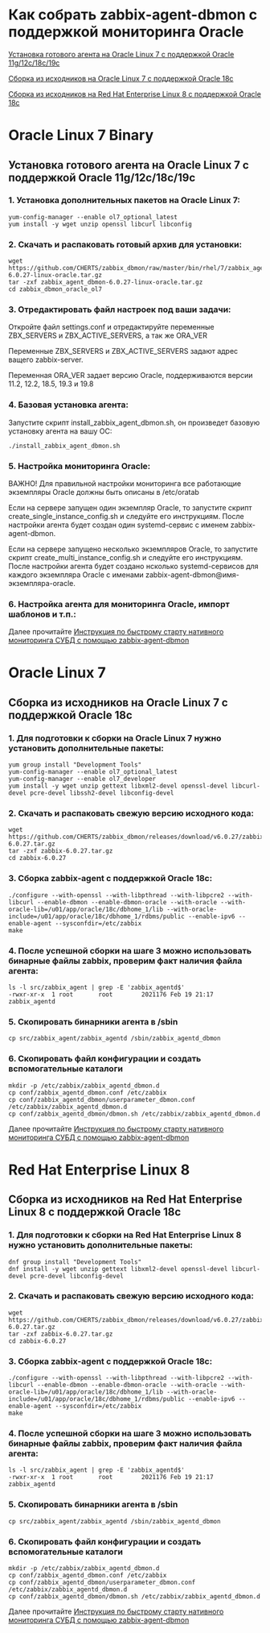 # Как собрать zabbix-agent-dbmon с поддержкой мониторинга Oracle

[Установка готового агента на Oracle Linux 7 с поддержкой Oracle 11g/12c/18c/19c](#oracle-linux-7-binary)

[Сборка из исходников на Oracle Linux 7 с поддержкой Oracle 18c](#oracle-linux-7)

[Сборка из исходников на Red Hat Enterprise Linux 8 с поддержкой Oracle 18c](#red-hat-enterprise-linux-8)

# Oracle Linux 7 Binary
## Установка готового агента на Oracle Linux 7 с поддержкой Oracle 11g/12c/18c/19c

### 1. Установка дополнительных пакетов на Oracle Linux 7:

~~~~
yum-config-manager --enable ol7_optional_latest
yum install -y wget unzip openssl libcurl libconfig
~~~~

### 2. Скачать и распаковать готовый архив для установки:

~~~~
wget https://github.com/CHERTS/zabbix_dbmon/raw/master/bin/rhel/7/zabbix_agent_dbmon-6.0.27-linux-oracle.tar.gz
tar -zxf zabbix_agent_dbmon-6.0.27-linux-oracle.tar.gz
cd zabbix_dbmon_oracle_ol7
~~~~

### 3. Отредактировать файл настроек под ваши задачи:

Откройте файл settings.conf и отредактируйте переменные ZBX_SERVERS и ZBX_ACTIVE_SERVERS, а так же ORA_VER

Переменные ZBX_SERVERS и ZBX_ACTIVE_SERVERS задают адрес ващего zabbix-server.

Переменная ORA_VER задает версию Oracle, поддерживаются версии 11.2, 12.2, 18.5, 19.3 и 19.8

### 4. Базовая установка агента:

Запустите скрипт install_zabbix_agent_dbmon.sh, он произведет базовую установку агента на вашу ОС:
~~~~
./install_zabbix_agent_dbmon.sh
~~~~

### 5. Настройка мониторинга Oracle:

ВАЖНО! Для правильной настройки мониторинга все работающие экземпляры Oracle должны быть описаны в /etc/oratab

Если на сервере запущен один экземпляр Oracle, то запустите скрипт create_single_instance_config.sh и следуйте его инструкциям. После настройки агента будет создан один systemd-сервис с именем zabbix-agent-dbmon.

Если на сервере запущено несколько экземпляров Oracle, то запустите скрипт create_multi_instance_config.sh и следуйте его инструкциям. После настройки агента будет создано нсколько systemd-сервисов для каждого экземпляра Oracle с именами zabbix-agent-dbmon@имя-экземпляра-oracle.

### 6. Настройка агента для мониторинга Oracle, импорт шаблонов и т.п.:

Далее прочитайте [Инструкция по быстрому старту нативного мониторинга СУБД с помощью zabbix-agent-dbmon](HOWTO_START_DBMON.ru.md)

# Oracle Linux 7
## Сборка из исходников на Oracle Linux 7 с поддержкой Oracle 18c

### 1. Для подготовки к сборки на Oracle Linux 7 нужно установить дополнительные пакеты:

~~~~
yum group install "Development Tools"
yum-config-manager --enable ol7_optional_latest
yum-config-manager --enable ol7_developer
yum install -y wget unzip gettext libxml2-devel openssl-devel libcurl-devel pcre-devel libssh2-devel libconfig-devel
~~~~

### 2. Скачать и распаковать свежую версию исходного кода:

~~~~
wget https://github.com/CHERTS/zabbix_dbmon/releases/download/v6.0.27/zabbix-6.0.27.tar.gz
tar -zxf zabbix-6.0.27.tar.gz
cd zabbix-6.0.27
~~~~

### 3. Сборка zabbix-agent с поддержкой Oracle 18c:

~~~~
./configure --with-openssl --with-libpthread --with-libpcre2 --with-libcurl --enable-dbmon --enable-dbmon-oracle --with-oracle --with-oracle-lib=/u01/app/oracle/18c/dbhome_1/lib --with-oracle-include=/u01/app/oracle/18c/dbhome_1/rdbms/public --enable-ipv6 --enable-agent --sysconfdir=/etc/zabbix
make
~~~~

### 4. После успешной сборки на шаге 3 можно использовать бинарные файлы zabbix, проверим факт наличия файла агента:

~~~~
ls -l src/zabbix_agent | grep -E 'zabbix_agentd$'
-rwxr-xr-x  1 root       root        2021176 Feb 19 21:17 zabbix_agentd
~~~~

### 5. Скопировать бинарники агента в /sbin

~~~~
cp src/zabbix_agent/zabbix_agentd /sbin/zabbix_agentd_dbmon
~~~~

### 6. Скопировать файл конфигурации и создать вспомогательные каталоги

~~~~
mkdir -p /etc/zabbix/zabbix_agentd_dbmon.d
cp conf/zabbix_agentd_dbmon.conf /etc/zabbix
cp conf/zabbix_agentd_dbmon/userparameter_dbmon.conf /etc/zabbix/zabbix_agentd_dbmon.d
cp conf/zabbix_agentd_dbmon/dbmon.sh /etc/zabbix/zabbix_agentd_dbmon.d
~~~~

Далее прочитайте [Инструкция по быстрому старту нативного мониторинга СУБД с помощью zabbix-agent-dbmon](HOWTO_START_DBMON.ru.md)

# Red Hat Enterprise Linux 8
## Сборка из исходников на Red Hat Enterprise Linux 8 с поддержкой Oracle 18c

### 1. Для подготовки к сборки на Red Hat Enterprise Linux 8 нужно установить дополнительные пакеты:

~~~~
dnf group install "Development Tools"
dnf install -y wget unzip gettext libxml2-devel openssl-devel libcurl-devel pcre-devel libconfig-devel
~~~~

### 2. Скачать и распаковать свежую версию исходного кода:

~~~~
wget https://github.com/CHERTS/zabbix_dbmon/releases/download/v6.0.27/zabbix-6.0.27.tar.gz
tar -zxf zabbix-6.0.27.tar.gz
cd zabbix-6.0.27
~~~~

### 3. Сборка zabbix-agent с поддержкой Oracle 18c:

~~~~
./configure --with-openssl --with-libpthread --with-libpcre2 --with-libcurl --enable-dbmon --enable-dbmon-oracle --with-oracle --with-oracle-lib=/u01/app/oracle/18c/dbhome_1/lib --with-oracle-include=/u01/app/oracle/18c/dbhome_1/rdbms/public --enable-ipv6 --enable-agent --sysconfdir=/etc/zabbix
make
~~~~

### 4. После успешной сборки на шаге 3 можно использовать бинарные файлы zabbix, проверим факт наличия файла агента:

~~~~
ls -l src/zabbix_agent | grep -E 'zabbix_agentd$'
-rwxr-xr-x  1 root       root        2021176 Feb 19 21:17 zabbix_agentd
~~~~

### 5. Скопировать бинарники агента в /sbin

~~~~
cp src/zabbix_agent/zabbix_agentd /sbin/zabbix_agentd_dbmon
~~~~

### 6. Скопировать файл конфигурации и создать вспомогательные каталоги

~~~~
mkdir -p /etc/zabbix/zabbix_agentd_dbmon.d
cp conf/zabbix_agentd_dbmon.conf /etc/zabbix
cp conf/zabbix_agentd_dbmon/userparameter_dbmon.conf /etc/zabbix/zabbix_agentd_dbmon.d
cp conf/zabbix_agentd_dbmon/dbmon.sh /etc/zabbix/zabbix_agentd_dbmon.d
~~~~

Далее прочитайте [Инструкция по быстрому старту нативного мониторинга СУБД с помощью zabbix-agent-dbmon](HOWTO_START_DBMON.ru.md)
